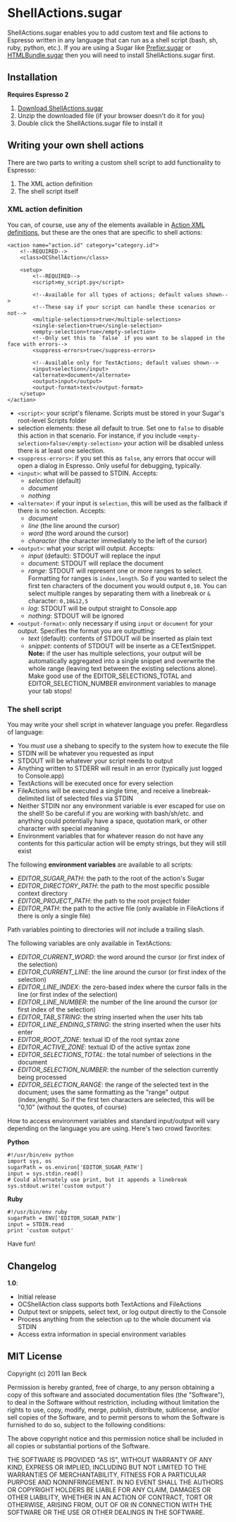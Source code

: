 # ShellActions.sugar

ShellActions.sugar enables you to add custom text and file actions to Espresso written in any language that can run as a shell script (bash, sh, ruby, python, etc.). If you are using a Sugar like [Prefixr.sugar](https://github.com/onecrayon/Prefixr.sugar) or [HTMLBundle.sugar](https://github.com/onecrayon/HTMLBundle.sugar) then you will need to install ShellActions.sugar first.

## Installation

**Requires Espresso 2**

1. [Download ShellActions.sugar](http://onecrayon.com/downloads/ShellActions.sugar.zip)
2. Unzip the downloaded file (if your browser doesn't do it for you)
3. Double click the ShellActions.sugar file to install it

## Writing your own shell actions

There are two parts to writing a custom shell script to add functionality to Espresso:

1. The XML action definition
2. The shell script itself

### XML action definition

You can, of course, use any of the elements available in [Action XML definitions](http://wiki.macrabbit.com/index/ActionXML/), but these are the ones that are specific to shell actions:

    <action name="action.id" category="category.id">
        <!--REQUIRED-->
        <class>OCShellAction</class>
        
        <setup>
            <!--REQUIRED-->
            <script>my_script.py</script>
            
            <!--Available for all types of actions; default values shown-->
            <!--These say if your script can handle these scenarios or not-->
            <multiple-selections>true</multiple-selections>
            <single-selection>true</single-selection>
            <empty-selection>true</empty-selection>
            <!--Only set this to `false` if you want to be slapped in the face with errors-->
            <suppress-errors>true</suppress-errors>
            
            <!--Available only for TextActions; default values shown-->
            <input>selection</input>
            <alternate>document</alternate>
            <output>input</output>
            <output-format>text</output-format>
        </setup>
    </action>

* `<script>`: your script's filename. Scripts must be stored in your Sugar's root-level Scripts folder
* selection elements: these all default to true. Set one to `false` to disable this action in that scenario. For instance, if you include `<empty-selection>false</empty-selection>` your action will be disabled unless there is at least one selection.
* `<suppress-errors>`: if you set this as `false`, any errors that occur will open a dialog in Espresso. Only useful for debugging, typically.
* `<input>`: what will be passed to STDIN. Accepts:
    * _selection_ (default)
    * _document_
    * _nothing_
* `<alternate>`: if your input is `selection`, this will be used as the fallback if there is no selection. Accepts:
    * _document_
    * _line_ (the line around the cursor)
    * _word_ (the word around the cursor)
    * _character_ (the character immediately to the left of the cursor)
* `<output>`: what your script will output. Accepts:
    * _input_ (default): STDOUT will replace the input
    * _document_: STDOUT will replace the document
    * _range_: STDOUT will represent one or more ranges to select. Formatting for ranges is `index,length`. So if you wanted to select the first ten characters of the document you would output `0,10`. You can select multiple ranges by separating them with a linebreak or `&` character: `0,10&12,5`
    * _log_: STDOUT will be output straight to Console.app
    * _nothing_: STDOUT will be ignored
* `<output-format>`: only necessary if using `input` or `document` for your output. Specifies the format you are outputting:
    * _text_ (default): contents of STDOUT will be inserted as plain text
    * _snippet_: contents of STDOUT will be inserte as a CETextSnippet. **Note:** if the user has multiple selections, your output will be automatically aggregated into a single snippet and overwrite the whole range (leaving text between the existing selections alone). Make good use of the EDITOR\_SELECTIONS\_TOTAL and EDITOR\_SELECTION\_NUMBER environment variables to manage your tab stops!

### The shell script

You may write your shell script in whatever language you prefer. Regardless of language:

* You _must_ use a shebang to specify to the system how to execute the file
* STDIN will be whatever you requested as input
* STDOUT will be whatever your script needs to output
* Anything written to STDERR will result in an error (typically just logged to Console.app)
* TextActions will be executed once for every selection
* FileActions will be executed a single time, and receive a linebreak-delimited list of selected files via STDIN
* Neither STDIN nor any environment variable is ever escaped for use on the shell! So be careful if you are working with bash/sh/etc. and anything could potentially have a space, quotation mark, or other character with special meaning
* Environment variables that for whatever reason do not have any contents for this particular action will be empty strings, but they will still exist

The following **environment variables** are available to all scripts:

* _EDITOR\_SUGAR\_PATH_: the path to the root of the action's Sugar
* _EDITOR\_DIRECTORY\_PATH_: the path to the most specific possible context directory
* _EDITOR\_PROJECT\_PATH_: the path to the root project folder
* _EDITOR\_PATH_: the path to the active file (only available in FileActions if there is only a single file)

Path variables pointing to directories will _not_ include a trailing slash.

The following variables are only available in TextActions:

* _EDITOR\_CURRENT\_WORD_: the word around the cursor (or first index of the selection)
* _EDITOR\_CURRENT\_LINE_: the line around the cursor (or first index of the selection)
* _EDITOR\_LINE\_INDEX_: the zero-based index where the cursor falls in the line (or first index of the selection)
* _EDITOR\_LINE\_NUMBER_: the number of the line around the cursor (or first index of the selection)
* _EDITOR\_TAB\_STRING_: the string inserted when the user hits tab
* _EDITOR\_LINE\_ENDING\_STRING_: the string inserted when the user hits enter
* _EDITOR\_ROOT\_ZONE_: textual ID of the root syntax zone
* _EDITOR\_ACTIVE\_ZONE_: textual ID of the active syntax zone
* _EDITOR\_SELECTIONS\_TOTAL_: the total number of selections in the document
* _EDITOR\_SELECTION\_NUMBER_: the number of the selection currently being processed
* _EDITOR\_SELECTION\_RANGE_: the range of the selected text in the document; uses the same formatting as the "range" output (index,length). So if the first ten characters are selected, this will be "0,10" (without the quotes, of course)

How to access environment variables and standard input/output will vary depending on the language you are using. Here's two crowd favorites:

**Python**

    #!/usr/bin/env python
    import sys, os
    sugarPath = os.environ['EDITOR_SUGAR_PATH']
    input = sys.stdin.read()
    # Could alternately use print, but it appends a linebreak
    sys.stdout.write('custom output')

**Ruby**

    #!/usr/bin/env ruby
    sugarPath = ENV['EDITOR_SUGAR_PATH']
    input = STDIN.read
    print 'custom output'

Have fun!

## Changelog

**1.0**:

* Initial release
* OCShellAction class supports both TextActions and FileActions
* Output text or snippets, select text, or log output directly to the Console
* Process anything from the selection up to the whole document via STDIN
* Access extra information in special environment variables

## MIT License

Copyright (c) 2011 Ian Beck

Permission is hereby granted, free of charge, to any person obtaining a copy of this software and associated documentation files (the "Software"), to deal in the Software without restriction, including without limitation the rights to use, copy, modify, merge, publish, distribute, sublicense, and/or sell copies of the Software, and to permit persons to whom the Software is furnished to do so, subject to the following conditions:

The above copyright notice and this permission notice shall be included in all copies or substantial portions of the Software.

THE SOFTWARE IS PROVIDED "AS IS", WITHOUT WARRANTY OF ANY KIND, EXPRESS OR IMPLIED, INCLUDING BUT NOT LIMITED TO THE WARRANTIES OF MERCHANTABILITY, FITNESS FOR A PARTICULAR PURPOSE AND NONINFRINGEMENT. IN NO EVENT SHALL THE AUTHORS OR COPYRIGHT HOLDERS BE LIABLE FOR ANY CLAIM, DAMAGES OR OTHER LIABILITY, WHETHER IN AN ACTION OF CONTRACT, TORT OR OTHERWISE, ARISING FROM, OUT OF OR IN CONNECTION WITH THE SOFTWARE OR THE USE OR OTHER DEALINGS IN THE SOFTWARE.
